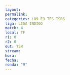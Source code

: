```yaml
---
layout: 
permalink: 
categories: LO9 E9 TFS TSRS
liga: LIGA INDIGO
match: 4
local: TF
r1: 0
r2: 0
out: TSR
stream: 
hora: 
fecha: 
ronda: "9"
---
```

